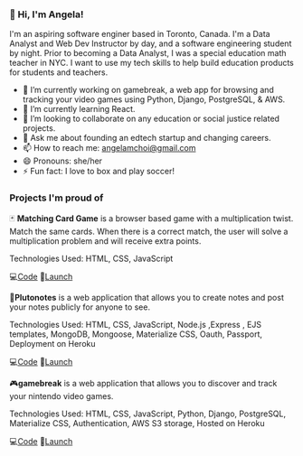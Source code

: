 ### 👋 Hi, I'm Angela! 
I'm an aspiring software enginer based in Toronto, Canada. I'm a Data Analyst and Web Dev Instructor by day, and a software engineering student by night. Prior to becoming a Data Analyst, I was a special education math teacher in NYC. I want to use my tech skills to help build education products for students and teachers.


- 🔭 I’m currently working on gamebreak, a web app for browsing and tracking your video games using Python, Django, PostgreSQL, & AWS. 
- 🌱 I’m currently learning React.
- 👯 I’m looking to collaborate on any education or social justice related projects.
- 💬 Ask me about founding an edtech startup and changing careers.
- 📫 How to reach me: angelamchoi@gmail.com
- 😄 Pronouns: she/her
- ⚡ Fun fact: I love to box and play soccer!

### Projects I'm proud of
🃏 **Matching Card Game** is a browser based game with a multiplication twist. Match the same cards. When there is a correct match, the user will solve a multiplication problem and will receive extra points. 

Technologies Used: HTML, CSS, JavaScript

💻[Code](https://github.com/angelamchoi/card-game)  🔗[Launch](https://angelamchoi.github.io/card-game/)

📝**Plutonotes** is a web application that allows you to create notes and post your notes publicly for anyone to see. 

Technologies Used: HTML, CSS, JavaScript, Node.js ,Express , EJS templates, MongoDB, Mongoose, Materialize CSS, Oauth, Passport, Deployment on Heroku

💻[Code](https://github.com/angelamchoi/plutonotes)  🔗[Launch](https://plutonotes.herokuapp.com/)

🎮**gamebreak** is a web application that allows you to discover and track your nintendo video games.

Technologies Used:  HTML, CSS, JavaScript, Python, Django, PostgreSQL, Materialize CSS, Authentication, AWS S3 storage, Hosted on Heroku

💻[Code](https://github.com/angelamchoi/gamebreak)  🔗[Launch](https://gamebreakk.herokuapp.com/)


<!--
**angelamchoi/angelamchoi** is a ✨ _special_ ✨ repository because its `README.md` (this file) appears on your GitHub profile.


-->
